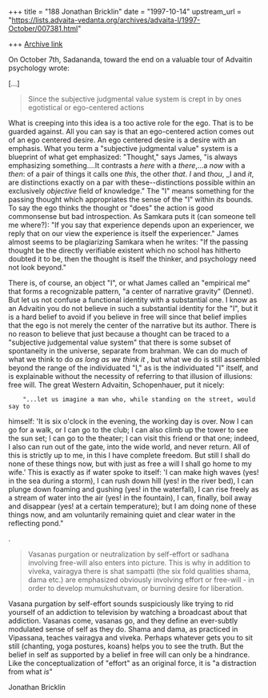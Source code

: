 +++
title = "188 Jonathan Bricklin"
date = "1997-10-14"
upstream_url = "https://lists.advaita-vedanta.org/archives/advaita-l/1997-October/007381.html"

+++
[Archive link](https://lists.advaita-vedanta.org/archives/advaita-l/1997-October/007381.html)

On October 7th, Sadananda, toward the end on a valuable tour of Advaitin
psychology wrote:

[...]

>Since the subjective judgmental value system is crept in by ones
>egotistical or ego-centered actions

What is creeping into this idea is a too active role for the ego.  That is
to be guarded against.  All you can say is that an ego-centered action
comes out of an ego centered desire.  An ego centered desire is a desire
with an emphasis.  What you term a "subjective judgmental value" system is
a blueprint of what get emphasized:   "Thought," says James, "is always
emphasizing something....It contrasts a _here_ with a _there_,...a _now_
with a _then_:  of a pair of things it calls one _this_, the other _that_.
_I_ and _thou_, _I and _it_, are distinctions exactly on a par with
these--distinctions possible within an exclusively _objective_ field of
knowledge."  The "I" means something for the passing thought which
appropriates the sense of the "I" within _its_ bounds.  To say the ego
thinks the thought or "does" the action is good commonsense but bad
introspection.  As Samkara puts it  (can someone tell me where?):  "If you
say that experience depends upon an experiencer, we reply that on our view
the experience is itself the experiencer."  James almost seems to be
plagiarizing Samkara when he writes:  "If the passing thought be the
directly verifiable existent which no school has hitherto doubted it to be,
then the thought is itself the thinker, and psychology need not look
beyond."

There is, of course, an object "I", or what James called an "empirical me"
that forms a recognizable pattern, "a center of narrative gravity"
(Dennet).  But let us not confuse a functional identity with a substantial
one.  I know as an Advaitin you do not believe in such a substantial
identity for the "I", but it is a hard belief  to avoid if you believe in
free will since that belief implies that the ego is not merely the center
of the narrative but its author.  There is no reason to believe that just
because a thought can be traced to a "subjective judgemental  value system"
that there is some subset of spontaneity in the universe, separate from
brahman. We can do much of what we think to do _as long as we think it_ ,
but what we do is still assembled beyond the range of the individuated "I,"
as is the individuated "I" itself,  and is explainable without the
necessity of referring to that illusion of illusions:  free will.  The
great Western Advaitin, Schopenhauer, put it nicely:

        "...let us imagine a man who, while standing on the street, would say to
himself:  'It is six o'clock in the evening, the working day is over.  Now
I can go for a walk, or I can go to the club;  I can also climb up the
tower to see the sun set;  I can go to the theater;  I can visit this
friend or that one;  indeed, I also can run out of the gate, into the wide
world, and never return.  All of this is strictly up to me, in this I have
complete freedom.  But still I shall do none of these things now, but with
just as free a will I shall go home to my wife.' This is exactly as if
water spoke to itself:  'I can make high waves (yes!  in the sea during a
storm), I can rush down hill (yes!  in the river bed), I can plunge down
foaming and gushing (yes!  in the waterfall), I can rise freely as a stream
of water into the air (yes!  in the fountain), I can, finally, boil away
and disappear (yes!  at a certain temperature);  but I am doing none of
these things now, and am voluntarily remaining quiet and clear water in the
reflecting pond."


 .

>Vasanas purgation or neutralization by
>self-effort or sadhana involving free-will also enters into picture. This
>is why in addition to viveka, vairagya there is shat sampatti (the six
fold
>qualities shama, dama etc.) are emphasized obviously involving effort or
>free-will - in order to develop mumukshutvam, or burning desire for
>liberation.


Vasana purgation by self-effort sounds suspiciously like trying to rid
yourself of an addiction to television by watching a broadcast about that
addiction.   Vasanas come, vasanas go, and they define an ever-subtly
modulated sense of self as they do.  Shama and dama, as practiced in
Vipassana, teaches vairagya and viveka. Perhaps whatever gets you to sit
still  (chanting, yoga postures, koans) helps you to see the truth.  But
the belief in self as supported by a belief in free will can only be a
hindrance.  Like the conceptualization of "effort" as an original force, it
is  "a distraction from what _is_"


Jonathan Bricklin


